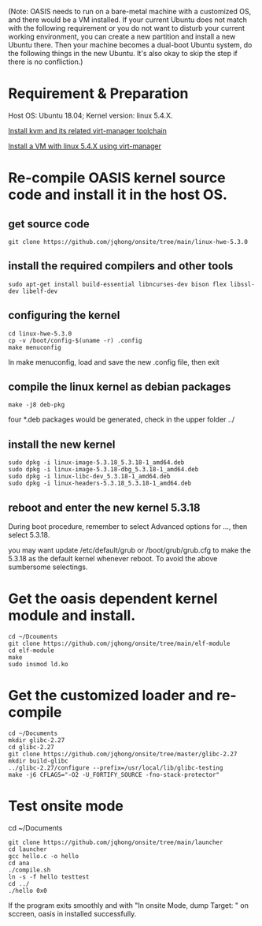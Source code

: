 (Note: OASIS needs to run on a bare-metal machine with a customized OS, and there would be a VM installed. If your current Ubuntu does not match with the following requirement or you do not want to disturb your current working environment, you can create a new partition and install a new Ubuntu there. Then your machine becomes a dual-boot Ubuntu system, do the following things in the new Ubuntu. It's also okay to skip the step if there is no confliction.)

# Requirement & Preparation
Host OS: Ubuntu 18.04; Kernel version: linux 5.4.X.

[Install kvm and its related virt-manager toolchain](https://linuxize.com/post/how-to-install-kvm-on-ubuntu-18-0)

[Install a VM with linux 5.4.X using virt-manager](https://www.tecmint.com/create-virtual-machines-in-kvm-using-virt-manager/4/)

# Re-compile OASIS kernel source code and install it in the host OS.
## get source code
```
git clone https://github.com/jqhong/onsite/tree/main/linux-hwe-5.3.0
```
## install the required compilers and other tools
```
sudo apt-get install build-essential libncurses-dev bison flex libssl-dev libelf-dev
```
## configuring the kernel
```
cd linux-hwe-5.3.0
cp -v /boot/config-$(uname -r) .config
make menuconfig 
```
In make menuconfig, load and save the new .config file, then exit
## compile the linux kernel as debian packages
```
make -j8 deb-pkg
```
four *.deb packages would be generated, check in the upper folder ../

## install the new kernel
```
sudo dpkg -i linux-image-5.3.18_5.3.18-1_amd64.deb 
sudo dpkg -i linux-image-5.3.18-dbg_5.3.18-1_amd64.deb
sudo dpkg -i linux-libc-dev_5.3.18-1_amd64.deb   
sudo dpkg -i linux-headers-5.3.18_5.3.18-1_amd64.deb 
```
    
## reboot and enter the new kernel 5.3.18
During boot procedure, remember to select Advanced options for ..., then select 5.3.18.

you may want update /etc/default/grub or /boot/grub/grub.cfg to make the 5.3.18 as the default kernel whenever reboot. To avoid the above sumbersome selectings. 

# Get the oasis dependent kernel module and install.
```
cd ~/Dcouments
git clone https://github.com/jqhong/onsite/tree/main/elf-module
cd elf-module
make
sudo insmod ld.ko
```
# Get the customized loader and re-compile
```
cd ~/Documents
mkdir glibc-2.27
cd glibc-2.27
git clone https://github.com/jqhong/onsite/tree/master/glibc-2.27
mkdir build-glibc
../glibc-2.27/configure --prefix=/usr/local/lib/glibc-testing
make -j6 CFLAGS="-O2 -U_FORTIFY_SOURCE -fno-stack-protector"
```
# Test onsite mode 
cd ~/Documents
```
git clone https://github.com/jqhong/onsite/tree/main/launcher
cd launcher 
gcc hello.c -o hello
cd ana
./compile.sh
ln -s -f hello testtest
cd ../
./hello 0x0
```
If the program exits smoothly and with "In onsite Mode, dump Target: " on sccreen, oasis in installed successfully.
